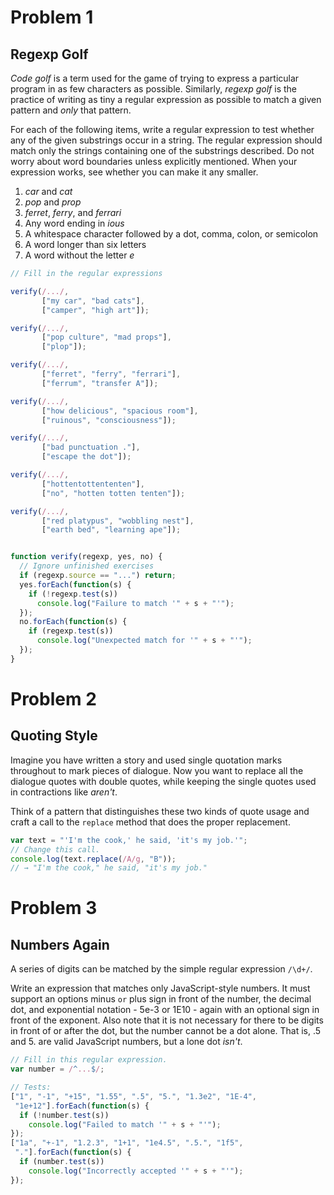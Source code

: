 # Problem 1
## Regexp Golf

*Code golf* is a term used for the game of trying to express a particular program in as few characters as possible. Similarly, *regexp golf* is the practice of writing as tiny a regular expression as possible to match a given pattern and *only* that pattern.

For each of the following items, write a regular expression to test whether any of the given substrings occur in a string. The regular expression should match only the strings containing one of the substrings described. Do not worry about word boundaries unless explicitly mentioned. When your expression works, see whether you can make it any smaller.

1. *car* and *cat*
2. *pop* and *prop* 
3. *ferret*, *ferry*, and *ferrari*
4. Any word ending in *ious*
5. A whitespace character followed by a dot, comma, colon, or semicolon
6. A word longer than six letters
7. A word without the letter *e*

```javascript
// Fill in the regular expressions

verify(/.../,
       ["my car", "bad cats"],
       ["camper", "high art"]);

verify(/.../,
       ["pop culture", "mad props"],
       ["plop"]);

verify(/.../,
       ["ferret", "ferry", "ferrari"],
       ["ferrum", "transfer A"]);

verify(/.../,
       ["how delicious", "spacious room"],
       ["ruinous", "consciousness"]);

verify(/.../,
       ["bad punctuation ."],
       ["escape the dot"]);

verify(/.../,
       ["hottentottententen"],
       ["no", "hotten totten tenten"]);

verify(/.../,
       ["red platypus", "wobbling nest"],
       ["earth bed", "learning ape"]);


function verify(regexp, yes, no) {
  // Ignore unfinished exercises
  if (regexp.source == "...") return;
  yes.forEach(function(s) {
    if (!regexp.test(s))
      console.log("Failure to match '" + s + "'");
  });
  no.forEach(function(s) {
    if (regexp.test(s))
      console.log("Unexpected match for '" + s + "'");
  });
}
```

# Problem 2
## Quoting Style

Imagine you have written a story and used single quotation marks throughout to mark pieces of dialogue. Now you want to replace all the dialogue quotes with double quotes, while keeping the single quotes used in contractions like *aren't*.

Think of a pattern that distinguishes these two kinds of quote usage and craft a call to the ```replace``` method that does the proper replacement.

```javascript
var text = "'I'm the cook,' he said, 'it's my job.'";
// Change this call.
console.log(text.replace(/A/g, "B"));
// → "I'm the cook," he said, "it's my job."
```

# Problem 3
## Numbers Again

A series of digits can be matched by the simple regular expression ```/\d+/```.

Write an expression that matches only JavaScript-style numbers. It must support an options minus ```or``` plus sign in front of the number, the decimal dot, and exponential notation - 5e-3 or 1E10 - again with an optional sign in front of the exponent. Also note that it is not necessary for there to be digits in front of or after the dot, but the number cannot be a dot alone. That is, .5 and 5. are valid JavaScript numbers, but a lone dot *isn't*.

```javascript
// Fill in this regular expression.
var number = /^...$/;

// Tests:
["1", "-1", "+15", "1.55", ".5", "5.", "1.3e2", "1E-4",
 "1e+12"].forEach(function(s) {
  if (!number.test(s))
    console.log("Failed to match '" + s + "'");
});
["1a", "+-1", "1.2.3", "1+1", "1e4.5", ".5.", "1f5",
 "."].forEach(function(s) {
  if (number.test(s))
    console.log("Incorrectly accepted '" + s + "'");
});
```